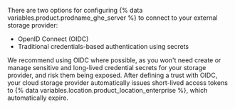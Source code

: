 There are two options for configuring {% data variables.product.prodname_ghe_server %} to connect to your external storage provider:

* OpenID Connect (OIDC)
* Traditional credentials-based authentication using secrets

We recommend using OIDC where possible, as you won't need create or manage sensitive and long-lived credential secrets for your storage provider, and risk them being exposed. After defining a trust with OIDC, your cloud storage provider automatically issues short-lived access tokens to {% data variables.location.product_location_enterprise %}, which automatically expire.
